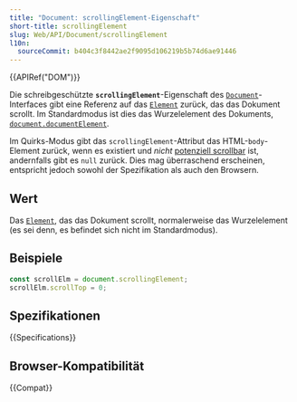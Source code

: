 ```yaml
---
title: "Document: scrollingElement-Eigenschaft"
short-title: scrollingElement
slug: Web/API/Document/scrollingElement
l10n:
  sourceCommit: b404c3f8442ae2f9095d106219b5b74d6ae91446
---
```


{{APIRef("DOM")}}

Die schreibgeschützte **`scrollingElement`**-Eigenschaft des [`Document`](/de/docs/Web/API/Document)-Interfaces gibt eine Referenz auf das [`Element`](/de/docs/Web/API/Element) zurück, das das Dokument scrollt. Im Standardmodus ist dies das Wurzelelement des Dokuments, [`document.documentElement`](/de/docs/Web/API/Document/documentElement).

Im Quirks-Modus gibt das `scrollingElement`-Attribut das HTML-`body`-Element zurück, wenn es existiert und _nicht_ [potenziell scrollbar](https://drafts.csswg.org/cssom-view/#potentially-scrollable) ist, andernfalls gibt es `null` zurück. Dies mag überraschend erscheinen, entspricht jedoch sowohl der Spezifikation als auch den Browsern.

## Wert

Das [`Element`](/de/docs/Web/API/Element), das das Dokument scrollt, normalerweise das Wurzelelement (es sei denn, es befindet sich nicht im Standardmodus).

## Beispiele

```js
const scrollElm = document.scrollingElement;
scrollElm.scrollTop = 0;
```

## Spezifikationen

{{Specifications}}

## Browser-Kompatibilität

{{Compat}}
